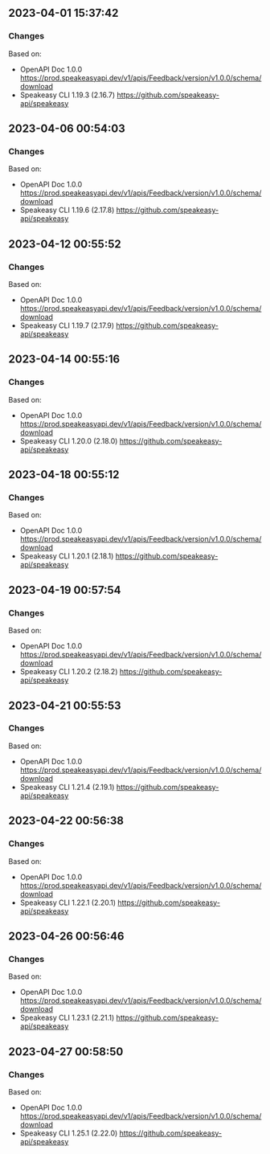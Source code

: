 

## 2023-04-01 15:37:42
### Changes
Based on:
- OpenAPI Doc 1.0.0 https://prod.speakeasyapi.dev/v1/apis/Feedback/version/v1.0.0/schema/download
- Speakeasy CLI 1.19.3 (2.16.7) https://github.com/speakeasy-api/speakeasy

## 2023-04-06 00:54:03
### Changes
Based on:
- OpenAPI Doc 1.0.0 https://prod.speakeasyapi.dev/v1/apis/Feedback/version/v1.0.0/schema/download
- Speakeasy CLI 1.19.6 (2.17.8) https://github.com/speakeasy-api/speakeasy

## 2023-04-12 00:55:52
### Changes
Based on:
- OpenAPI Doc 1.0.0 https://prod.speakeasyapi.dev/v1/apis/Feedback/version/v1.0.0/schema/download
- Speakeasy CLI 1.19.7 (2.17.9) https://github.com/speakeasy-api/speakeasy

## 2023-04-14 00:55:16
### Changes
Based on:
- OpenAPI Doc 1.0.0 https://prod.speakeasyapi.dev/v1/apis/Feedback/version/v1.0.0/schema/download
- Speakeasy CLI 1.20.0 (2.18.0) https://github.com/speakeasy-api/speakeasy

## 2023-04-18 00:55:12
### Changes
Based on:
- OpenAPI Doc 1.0.0 https://prod.speakeasyapi.dev/v1/apis/Feedback/version/v1.0.0/schema/download
- Speakeasy CLI 1.20.1 (2.18.1) https://github.com/speakeasy-api/speakeasy

## 2023-04-19 00:57:54
### Changes
Based on:
- OpenAPI Doc 1.0.0 https://prod.speakeasyapi.dev/v1/apis/Feedback/version/v1.0.0/schema/download
- Speakeasy CLI 1.20.2 (2.18.2) https://github.com/speakeasy-api/speakeasy

## 2023-04-21 00:55:53
### Changes
Based on:
- OpenAPI Doc 1.0.0 https://prod.speakeasyapi.dev/v1/apis/Feedback/version/v1.0.0/schema/download
- Speakeasy CLI 1.21.4 (2.19.1) https://github.com/speakeasy-api/speakeasy

## 2023-04-22 00:56:38
### Changes
Based on:
- OpenAPI Doc 1.0.0 https://prod.speakeasyapi.dev/v1/apis/Feedback/version/v1.0.0/schema/download
- Speakeasy CLI 1.22.1 (2.20.1) https://github.com/speakeasy-api/speakeasy

## 2023-04-26 00:56:46
### Changes
Based on:
- OpenAPI Doc 1.0.0 https://prod.speakeasyapi.dev/v1/apis/Feedback/version/v1.0.0/schema/download
- Speakeasy CLI 1.23.1 (2.21.1) https://github.com/speakeasy-api/speakeasy

## 2023-04-27 00:58:50
### Changes
Based on:
- OpenAPI Doc 1.0.0 https://prod.speakeasyapi.dev/v1/apis/Feedback/version/v1.0.0/schema/download
- Speakeasy CLI 1.25.1 (2.22.0) https://github.com/speakeasy-api/speakeasy